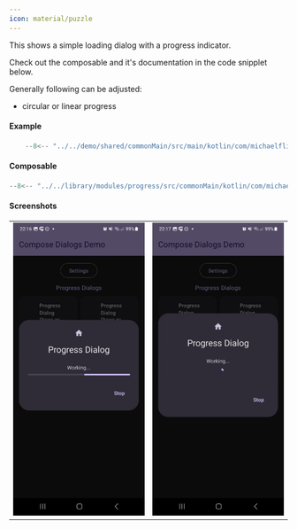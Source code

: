 ```yaml
---
icon: material/puzzle
---
```


This shows a simple loading dialog with a progress indicator.

Check out the composable and it's documentation in the code snipplet below.

Generally following can be adjusted:

* circular or linear progress

#### Example

```kotlin
    --8<-- "../../demo/shared/commonMain/src/main/kotlin/com/michaelflisar/composedialogs/demo/demos/ProgressDemos.kt:demo"
```

#### Composable

```kotlin
--8<-- "../../library/modules/progress/src/commonMain/kotlin/com/michaelflisar/composedialogs/dialogs/progress/DialogProgress.kt:constructor"
```

#### Screenshots

| |                                                           |
|-|-----------------------------------------------------------|
| ![Screenshot](../screenshots/progress/demo_progress1.jpg) | ![Screenshot](../screenshots/progress/demo_progress2.jpg) |